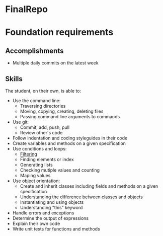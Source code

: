 # FinalRepo
# Foundation requirements

## Accomplishments

 -  Multiple daily commits on the latest week

## Skills

The student, on their own, is able to:

 -  Use the command line:
     -  Traversing directories
     -  Moving, copying, creating, deleting files
     -  Passing command line arguments to commands
 -  Use git:
     -  Commit, add, push, pull
     -  Review other's code
 -  Follow indentation and coding styleguides in their code
 -  Create variables and methods on a given specification
 -  Use conditions and loops:
     -  [Filtering](https://github.com/greenfox-academy/nezihcihan/blob/master/week02/day-4/src/Substrlist.java)
     -  Finding elements or index
     -  Generating lists
     -  Checking mutiple values and counting
     -  Maping values
 -  Use object orientation:
     -  Create and inherit classes including fields and methods on a given specification
     -  Understanding the difference between classes and objects
     -  Instantiating and using objects
     -  Understanding "this" keyword
 -  Handle errors and exceptions
 -  Determine the output of expressions
 -  Explain their own code
 -  Write unit tests for functions and methods